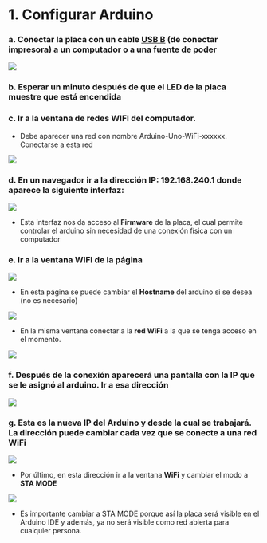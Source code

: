 # 1. Configurar Arduino

### a. Conectar la placa con un cable [USB B](https://upload.wikimedia.org/wikipedia/commons/a/a6/USB3_Buchse_Typ_B_IMGP8200_smial_wp.jpg) \(de conectar impresora\) a un computador o a una fuente de poder

![](../.gitbook/assets/setup-55.png)

### b. Esperar **un minuto** después de que el LED de la placa muestre que está encendida

### c. Ir a la ventana de redes WIFI del computador. 

* Debe aparecer una red con nombre Arduino-Uno-WiFi-xxxxxx. Conectarse a esta red

![](../.gitbook/assets/setup-56.png)

### d. En un navegador ir a la dirección IP: 192.168.240.1 donde aparece la siguiente interfaz:

![](../.gitbook/assets/setup-57.png)

*  Esta interfaz nos da acceso al **Firmware** de la placa, el cual permite controlar el arduino sin necesidad de una conexión física con un computador

### e.  Ir a la ventana WIFI de la página

![](../.gitbook/assets/setup-58.png)

*  En esta página se puede cambiar el **Hostname** del arduino si se desea \(no es necesario\)

![](../.gitbook/assets/setup-59.png)

*  En la misma ventana conectar a la **red WiFi** a la que se tenga acceso en el momento.

![](../.gitbook/assets/setup-60.png)

### f.  Después de la conexión aparecerá una pantalla con la **IP** que se le asignó al arduino. Ir a esa dirección

![](../.gitbook/assets/setup-61.png)

### g.  Esta es la nueva IP del Arduino y desde la cual se trabajará. La dirección puede cambiar cada vez que se conecte a una red WiFi

![](../.gitbook/assets/setup-62.png)

* Por último, en esta dirección ir a la ventana **WiFi** y cambiar el modo a **STA MODE**

![](../.gitbook/assets/setup-63.png)

* Es importante cambiar a STA MODE porque así la placa será visible en el Arduino IDE y además, ya no será visible como red abierta para cualquier persona.

